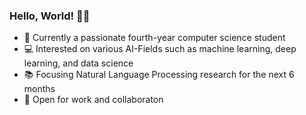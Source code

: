 ### Hello, World! 👋💖

- 🎉 Currently a passionate fourth-year computer science student 
- 💻 Interested on various AI-Fields such as machine learning, deep learning, and data science
- 📚 Focusing Natural Language Processing research for the next 6 months 
- 👯 Open for work and collaboraton

